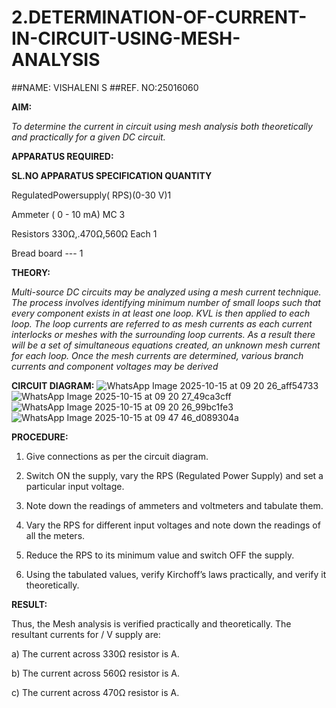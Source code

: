 # 2.DETERMINATION-OF-CURRENT-IN-CIRCUIT-USING-MESH-ANALYSIS
##NAME: VISHALENI S
##REF. NO:25016060

**AIM:**

*To determine the current in circuit using mesh analysis both theoretically and practically for a given DC circuit.*

**APPARATUS REQUIRED:**

**SL.NO	APPARATUS	SPECIFICATION	QUANTITY**

  RegulatedPowersupply( RPS)(0-30 V)1
	
  Ammeter	( 0 - 10 mA) MC	3
	
  Resistors	330Ω,.470Ω,560Ω	Each 1
	
  Bread board	---	1

**THEORY:**

*Multi-source DC circuits may be analyzed using a mesh current technique. The process involves identifying minimum number of small loops such that every component exists in at least one loop. KVL is then applied to each loop. The loop currents are referred to as mesh currents as each current interlocks or meshes with the surrounding loop currents. As a result there will be a set of simultaneous equations created, an unknown mesh current for each loop. Once the mesh currents are determined, various branch currents and component voltages may be derived*

**CIRCUIT DIAGRAM:**
![WhatsApp Image 2025-10-15 at 09 20 26_aff54733](https://github.com/user-attachments/assets/59398769-c242-46c6-8eb8-ccf5946f4cf7)
![WhatsApp Image 2025-10-15 at 09 20 27_49ca3cff](https://github.com/user-attachments/assets/5bf77f75-b12d-49bb-aa92-42a949ffd8ac)
![WhatsApp Image 2025-10-15 at 09 20 26_99bc1fe3](https://github.com/user-attachments/assets/03a6dbd9-9784-4fc0-bf0a-754573af900f)
![WhatsApp Image 2025-10-15 at 09 47 46_d089304a](https://github.com/user-attachments/assets/841ef0fc-a790-435a-99ea-9d247b24ddc3)







**PROCEDURE:** 

1.	Give connections as per the circuit diagram.

2.	Switch ON the supply, vary the RPS (Regulated Power Supply) and set a particular input voltage.

3.	Note down the readings of ammeters and voltmeters and tabulate them.

4.	Vary the RPS for different input voltages and note down the readings of all the meters.

5.	Reduce the RPS to its minimum value and switch OFF the supply.

6.	Using the tabulated values, verify Kirchoff’s laws practically, and verify it theoretically.

   **RESULT:**

Thus, the Mesh analysis is verified practically and theoretically. The resultant currents for 	/	V supply are:

a)	The current across 330Ω resistor is	A.

b)	The current across 560Ω resistor is	A.

c)	The current across 470Ω resistor is	A.

